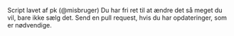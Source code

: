 Script lavet af pk (@misbruger)
Du har fri ret til at ændre det så meget du vil, bare ikke sælg det.
Send en pull request, hvis du har opdateringer, som er nødvendige.
